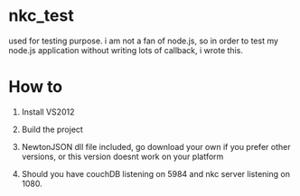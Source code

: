 # nkc_test
  used for testing purpose. i am not a fan of node.js, so in order to test my node.js application without writing lots of callback, i wrote this.
  
# How to
  1. Install VS2012
  2. Build the project
  3. NewtonJSON dll file included, go download your own if you prefer other versions, or this version doesnt work on your platform

  4. Should you have couchDB listening on 5984 and nkc server listening on 1080.
